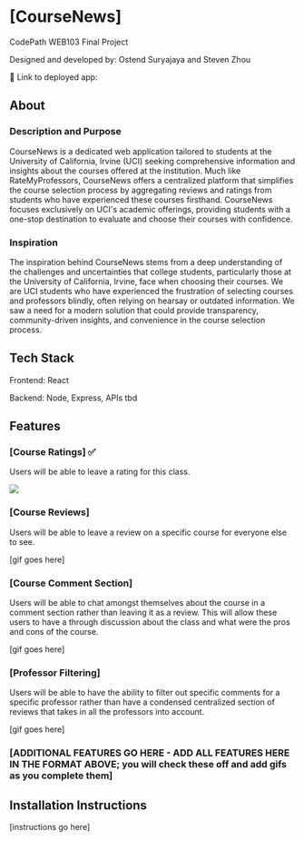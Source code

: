 # [CourseNews]

CodePath WEB103 Final Project

Designed and developed by: Ostend Suryajaya and Steven Zhou

🔗 Link to deployed app:

## About

### Description and Purpose

CourseNews is a dedicated web application tailored to students at the University of California, Irvine (UCI) seeking comprehensive information and insights about the courses offered at the institution. Much like RateMyProfessors, CourseNews offers a centralized platform that simplifies the course selection process by aggregating reviews and ratings from students who have experienced these courses firsthand. CourseNews focuses exclusively on UCI's academic offerings, providing students with a one-stop destination to evaluate and choose their courses with confidence.

### Inspiration

The inspiration behind CourseNews stems from a deep understanding of the challenges and uncertainties that college students, particularly those at the University of California, Irvine, face when choosing their courses. We are UCI students who have experienced the frustration of selecting courses and professors blindly, often relying on hearsay or outdated information. We saw a need for a modern solution that could provide transparency, community-driven insights, and convenience in the course selection process.

## Tech Stack

Frontend: React

Backend: Node, Express, APIs tbd

## Features

### [Course Ratings] ✅

Users will be able to leave a rating for this class.

<img src="https://imgur.com/XUwW2N8"/>

### [Course Reviews]

Users will be able to leave a review on a specific course for everyone else to see.

[gif goes here]

### [Course Comment Section]

Users will be able to chat amongst themselves about the course in a comment section rather than leaving it as a review. This will allow these users to have a through discussion about the class and what were the pros and cons of the course.

[gif goes here]

### [Professor Filtering]

Users will be able to have the ability to filter out specific comments for a specific professor rather than have a condensed centralized section of reviews that takes in all the professors into account.

[gif goes here]

### [ADDITIONAL FEATURES GO HERE - ADD ALL FEATURES HERE IN THE FORMAT ABOVE; you will check these off and add gifs as you complete them]

## Installation Instructions

[instructions go here]
